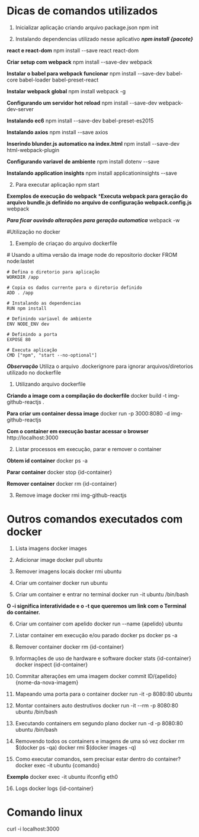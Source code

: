# Dicas de comandos utilizados
1. Inicializar aplicação criando arquivo package.json
npm init

2. Instalando dependencias utilizado nesse aplicativo
***npm install {pacote}*** 

**react e react-dom**
npm install --save react react-dom

**Criar setup com webpack**
npm install --save-dev webpack

**Instalar o babel para webpack funcionar**
npm install --save-dev babel-core babel-loader babel-preset-react

**Instalar webpack global**
npm install webpack -g

**Configurando um servidor hot reload**
npm install --save-dev webpack-dev-server

**Instalando ec6**
npm install --save-dev babel-preset-es2015

**Instalando axios**
npm install --save axios

**Inserindo blunder.js automatico na index.html**
npm install --save-dev html-webpack-plugin

**Configurando variavel de ambiente**
npm install dotenv --save 

**Instalando application insights**
npm install applicationinsights --save

2. Para executar aplicação
npm start

**Exemplos de execução do webpack**
***Executa webpack para geração do arquivo bundle.js definido no arquivo de configuração webpack.config.js**
webpack

***Para ficar ouvindo alterações para geração automatica***
webpack -w

#Utilização no docker

1. Exemplo de criaçao do arquivo dockerfile
<prev>
    # Usando a ultima versão da image node do repositorio docker
    FROM node:lastet

    # Defina o diretorio para aplicação
    WORKDIR /app

    # Copia os dados currente para o diretorio definido
    ADD . /app

    # Instalando as dependencias
    RUN npm install

    # Definindo variavel de ambiente
    ENV NODE_ENV dev

    # Definindo a porta
    EXPOSE 80

    # Executa aplicação
    CMD ["npm", "start --no-optional"]
</prev>

***Observação***
Utiliza o arquivo .dockerignore para ignorar arquivos/diretorios utilizado no dockerfile

1. Utilizando arquivo dockerfile

**Criando a image com a compilação do dockerfile**
docker build -t img-github-reactjs .

**Para criar um container dessa image**
docker run -p 3000:8080 -d img-github-reactjs

**Com o container em execução bastar acessar o browser**
http://localhost:3000

2. Listar processos em execução, parar e remover o container

**Obtem id container**
docker ps -a

**Parar container**
docker stop {id-container}

**Remover container**
docker rm {id-container}

3. Remove image
docker rmi img-github-reactjs

# Outros comandos executados com docker

1. Lista imagens
docker images

2. Adicionar image
docker pull ubuntu

3. Remover imagens locais
docker rmi ubuntu

4. Criar um container
docker run ubuntu

5. Criar um container e entrar no terminal
docker run -it ubuntu /bin/bash

**O -i significa interatividade e o -t que queremos um link com o Terminal do container.**

6. Criar um container com apelido
docker run --name {apelido} ubuntu

7. Listar container em execução e/ou parado
docker ps
docker ps -a

8. Remover container
docker rm {id-container}

9. Informações de uso de hardware e software
docker stats {id-container}
docker inspect {id-container}

10. Commitar alterações em uma imagem
docker commit ID/{apelido} {nome-da-nova-imagem}

11. Mapeando uma porta para o container
docker run -it -p 8080:80 ubuntu

12. Montar containers auto destrutivos
docker run -it --rm -p 8080:80 ubuntu /bin/bash

13. Executando containers em segundo plano
docker run -d -p 8080:80 ubuntu /bin/bash

14. Removendo todos os containers e imagens de uma só vez
docker rm $(docker ps -qa)
docker rmi $(docker images -q)

15. Como executar comandos, sem precisar estar dentro do container?
docker exec -it ubuntu {comando}

**Exemplo**
docker exec -it ubuntu ifconfig eth0

16. Logs 
docker logs {id-container}

# Comando linux
curl -i localhost:3000
